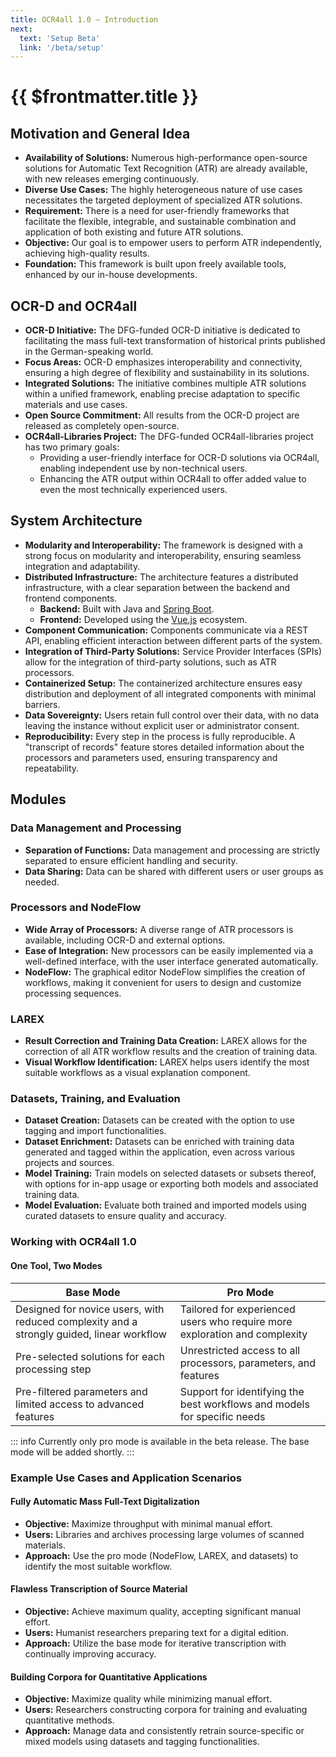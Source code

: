 ```yaml
---
title: OCR4all 1.0 – Introduction
next:
  text: 'Setup Beta'
  link: '/beta/setup'
---
```

# {{ $frontmatter.title }}

## Motivation and General Idea
- **Availability of Solutions:** Numerous high-performance open-source solutions for Automatic Text Recognition (ATR) are already available, with new releases emerging continuously.
- **Diverse Use Cases:** The highly heterogeneous nature of use cases necessitates the targeted deployment of specialized ATR solutions.
- **Requirement:** There is a need for user-friendly frameworks that facilitate the flexible, integrable, and sustainable combination and application of both existing and future ATR solutions.
- **Objective:** Our goal is to empower users to perform ATR independently, achieving high-quality results.
- **Foundation:** This framework is built upon freely available tools, enhanced by our in-house developments.

## OCR-D and OCR4all
- **OCR-D Initiative:** The DFG-funded OCR-D initiative is dedicated to facilitating the mass full-text transformation of historical prints published in the German-speaking world.
- **Focus Areas:** OCR-D emphasizes interoperability and connectivity, ensuring a high degree of flexibility and sustainability in its solutions.
- **Integrated Solutions:** The initiative combines multiple ATR solutions within a unified framework, enabling precise adaptation to specific materials and use cases.
- **Open Source Commitment:** All results from the OCR-D project are released as completely open-source.
- **OCR4all-Libraries Project:** The DFG-funded OCR4all-libraries project has two primary goals:
    - Providing a user-friendly interface for OCR-D solutions via OCR4all, enabling independent use by non-technical users.
    - Enhancing the ATR output within OCR4all to offer added value to even the most technically experienced users.

## System Architecture
- **Modularity and Interoperability:** The framework is designed with a strong focus on modularity and interoperability, ensuring seamless integration and adaptability.
- **Distributed Infrastructure:** The architecture features a distributed infrastructure, with a clear separation between the backend and frontend components.
    - **Backend:** Built with Java and [Spring Boot](https://spring.io/projects/spring-boot).
    - **Frontend:** Developed using the [Vue.js](https://vuejs.org/) ecosystem.
- **Component Communication:** Components communicate via a REST API, enabling efficient interaction between different parts of the system.
- **Integration of Third-Party Solutions:** Service Provider Interfaces (SPIs) allow for the integration of third-party solutions, such as ATR processors.
- **Containerized Setup:** The containerized architecture ensures easy distribution and deployment of all integrated components with minimal barriers.
- **Data Sovereignty:** Users retain full control over their data, with no data leaving the instance without explicit user or administrator consent.
- **Reproducibility:** Every step in the process is fully reproducible. A "transcript of records" feature stores detailed information about the processors and parameters used, ensuring transparency and repeatability.

## Modules

### Data Management and Processing
- **Separation of Functions:** Data management and processing are strictly separated to ensure efficient handling and security.
- **Data Sharing:** Data can be shared with different users or user groups as needed.

### Processors and NodeFlow
- **Wide Array of Processors:** A diverse range of ATR processors is available, including OCR-D and external options.
- **Ease of Integration:** New processors can be easily implemented via a well-defined interface, with the user interface generated automatically.
- **NodeFlow:** The graphical editor NodeFlow simplifies the creation of workflows, making it convenient for users to design and customize processing sequences.

### LAREX
- **Result Correction and Training Data Creation:** LAREX allows for the correction of all ATR workflow results and the creation of training data.
- **Visual Workflow Identification:** LAREX helps users identify the most suitable workflows as a visual explanation component.

### Datasets, Training, and Evaluation
- **Dataset Creation:** Datasets can be created with the option to use tagging and import functionalities.
- **Dataset Enrichment:** Datasets can be enriched with training data generated and tagged within the application, even across various projects and sources.
- **Model Training:** Train models on selected datasets or subsets thereof, with options for in-app usage or exporting both models and associated training data.
- **Model Evaluation:** Evaluate both trained and imported models using curated datasets to ensure quality and accuracy.

### Working with OCR4all 1.0
#### One Tool, Two Modes
| Base Mode                                                                                 |                                                                                                                                              Pro Mode |
|-------------------------------------------------------------------------------------------|-----------------------------------------------------------------------------------------------------------------------------------------------------|
| Designed for novice users, with reduced complexity and a strongly guided, linear workflow | Tailored for experienced users who require more exploration and complexity |
| Pre-selected solutions for each processing step                                           | Unrestricted access to all processors, parameters, and features |
| Pre-filtered parameters and limited access to advanced features                           | Support for identifying the best workflows and models for specific needs |
::: info
Currently only pro mode is available in the beta release. The base mode will be added shortly.
:::
### Example Use Cases and Application Scenarios
#### Fully Automatic Mass Full-Text Digitalization
- **Objective:** Maximize throughput with minimal manual effort.
- **Users:** Libraries and archives processing large volumes of scanned materials.
- **Approach:** Use the pro mode (NodeFlow, LAREX, and datasets) to identify the most suitable workflow.

#### Flawless Transcription of Source Material
- **Objective:** Achieve maximum quality, accepting significant manual effort.
- **Users:** Humanist researchers preparing text for a digital edition.
- **Approach:** Utilize the base mode for iterative transcription with continually improving accuracy.

#### Building Corpora for Quantitative Applications
- **Objective:** Maximize quality while minimizing manual effort.
- **Users:** Researchers constructing corpora for training and evaluating quantitative methods.
- **Approach:** Manage data and consistently retrain source-specific or mixed models using datasets and tagging functionalities.
